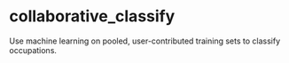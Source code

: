# collaborative_classify
Use machine learning on pooled, user-contributed training sets to classify occupations.
